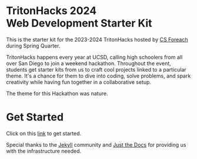 # TritonHacks 2024 <br> Web Development Starter Kit

This is the starter kit for the 2023-2024 TritonHacks hosted by [CS Foreach](https://csforeach.org/) during Spring Quarter. 

TritonHacks happens every year at UCSD, calling high schoolers from all over San Diego to join a weekend hackathon. Throughout the event, students get starter kits from us to craft cool projects linked to a particular theme. It's a chance for them to dive into coding, solve problems, and spark creativity while having fun together in a collaborative setup.

The theme for this Hackathon was nature.


# Get Started
Click on this [link](https://tritonhacks.github.io/thwebdev-24/) to get started.

Special thanks to the [Jekyll](https://jekyllrb.com/) community and [Just the Docs](https://just-the-docs.com/) for providing us with the infrastructure needed.

